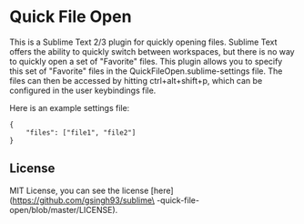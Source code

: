 Quick File Open
===============

This is a Sublime Text 2/3 plugin for quickly opening files. Sublime Text offers
the ability to quickly switch between workspaces, but there is no way to quickly
open a set of "Favorite" files. This plugin allows you to specify this set of
"Favorite" files in the QuickFileOpen.sublime-settings file. The files can then
be accessed by hitting ctrl+alt+shift+p, which can be configured in the user
keybindings file.

Here is an example settings file:

```
{
    "files": ["file1", "file2"]
}
```

License
-------

MIT License, you can see the license [here](https://github.com/gsingh93/sublime\
-quick-file-open/blob/master/LICENSE).
